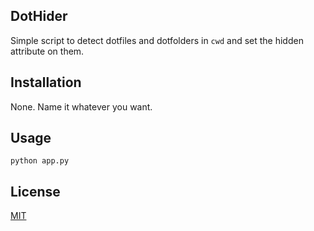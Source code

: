 ## DotHider

Simple script to detect dotfiles and dotfolders in ``cwd`` and set the hidden attribute on them. 

## Installation

None. Name it whatever you want.


## Usage

``python app.py ``



## License

[MIT](https://choosealicense.com/licenses/mit/)
